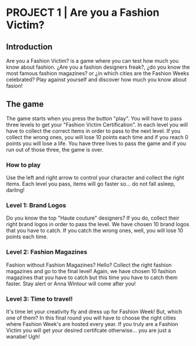 # PROJECT 1 | Are you a Fashion Victim?

## Introduction
Are you a Fashion Victim? is a game where you can test how much you know about fashion. ¿Are you a fashion designers freak?, ¿do you know the most famous fashion magazines? or ¿in which cities are the Fashion Weeks celebrated? Play against yourself and discover how much you know about fasion!

## The game
The game starts when you press the button "play". You will have to pass three levels to get your "Fashion Victim Certification". In each level you will have to collect the correct items in order to pass to the next level. If you collect the wrong ones, you will lose 10 points each time and if you reach 0 points you will lose a life. You have three lives to pass the game and if you run out of those three, the game is over.

### How to play
Use the left and right arrow to control your character and collect the right items. Each level you pass, items will go faster so... do not fall asleep, darling!

### Level 1: Brand Logos
Do you know the top "Haute couture" designers? If you do, collect their right brand logos in order to pass the level. We have chosen 10 brand logos that you have to catch. If you catch the wrong ones, well, you will lose 10 points each time.

### Level 2: Fashion Magazines
Fashion without Fashion Magazines? Hello? Collect the right fashion magazines and go to the final level! Again, we have chosen 10 fashion magazines that you have to catch but this time you have to catch them faster. Stay alert or Anna Wintour will come after you!

### Level 3: Time to travel!
It's time let your creativity fly and dress up for Fashion Week! But, which one of them? In this final round you will have to choose the right cities where Fashion Week's are hosted every year. If you truly are a Fashion Victim you will get your desired certifcate otherwise... you are just a wanabe! Ugh!






